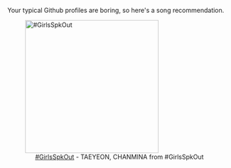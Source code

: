 Your typical Github profiles are boring, so here's a song recommendation.
<figure><img width="300" height="300" src="https://i.scdn.co/image/ab67616d0000b273eff45bdcb2211fb9ab21a4ea" alt="#GirlsSpkOut" /><figcaption align="center"><a href="https://open.spotify.com/track/6Ql2aQl4nab0n0Gt8yPWHK" target="_blank">#GirlsSpkOut</a> - TAEYEON, CHANMINA from #GirlsSpkOut</figcaption></figure>
